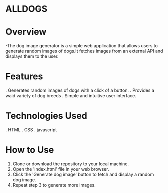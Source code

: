 # ALLDOGS

# Overview
-The dog image generator is a simple web application that allows users to generate random images of dogs.It
fetches images from an external API and displays them to the user.

# Features
. Generates random images of dogs with a click of a button.
. Provides a waid variety of dog breeds
. Simple and intuitive user interface.

# Technologies Used
. HTML
. CSS
. javascript

# How to Use
1. Clone or download the repository to your local machine.
2. Open the 'index.html' file in your web browser.
3. Click the 'Generate dog image' button to fetch and display a random dog image.
4. Repeat step 3 to generate more images.

